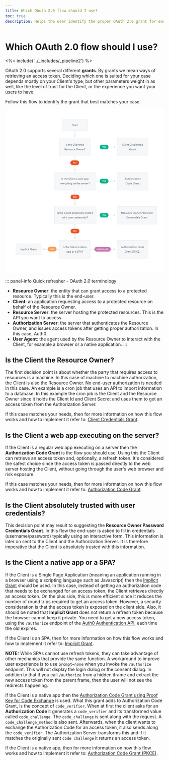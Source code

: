 ```yaml
---
title: Which OAuth 2.0 flow should I use?
toc: true
description: Helps the user identify the proper OAuth 2.0 grant for each use case.
---
```


# Which OAuth 2.0 flow should I use?

<%= include('../_includes/_pipeline2') %>

OAuth 2.0 supports several different **grants**. By grants we mean ways of retrieving an access token. Deciding which one is suited for your case depends mostly on your Client's type, but other parameters weight in as well, like the level of trust for the Client, or the experience you want your users to have.

Follow this flow to identify the grant that best matches your case.

![Flowchart for OAuth 2.0 Grants](/media/articles/api-auth/oauth2-grants-flow.png)

::: panel-info Quick refresher - OAuth 2.0 terminology
- **Resource Owner**: the entity that can grant access to a protected resource. Typically this is the end-user.
- **Client**: an application requesting access to a protected resource on behalf of the Resource Owner.
- **Resource Server**: the server hosting the protected resources. This is the API you want to access.
- **Authorization Server**: the server that authenticates the Resource Owner, and issues access tokens after getting proper authorization. In this case, Auth0.
- **User Agent**: the agent used by the Resource Owner to interact with the Client, for example a browser or a native application.
:::

## Is the Client the Resource Owner?

The first decision point is about whether the party that requires access to resources is a machine. In this case of machine to machine authorization, the Client is also the Resource Owner. No end-user authorization is needed in this case. An example is a cron job that uses an API to import information to a database. In this example the cron job is the Client and the Resource Owner since it holds the Client Id and Client Secret and uses them to get an access token from the Authorization Server.

If this case matches your needs, then for more information on how this flow works and how to implement it refer to: [Client Credentials Grant](/api-auth/grant/client-credentials).

## Is the Client a web app executing on the server?

If the Client is a regular web app executing on a server then the **Authorization Code Grant** is the flow you should use. Using this the Client can retrieve an access token and, optionally, a refresh token. It's considered the safest choice since the access token is passed directly to the web server hosting the Client, without going through the user's web browser and risk exposure.

If this case matches your needs, then for more information on how this flow works and how to implement it refer to: [Authorization Code Grant](/api-auth/grant/authorization-code).

## Is the Client absolutely trusted with user credentials?

This decision point may result to suggesting the **Resource Owner Password Credentials Grant**. In this flow the end-user is asked to fill in credentials (username/password) typically using an interactive form. This information is later on sent to the Client and the Authorization Server. It is therefore imperative that the Client is absolutely trusted with this information.

## Is the Client a native app or a SPA?

If the Client is a Single Page Application (meaning an application running in a browser using a scripting language such as Javascript) then the [Implicit Grant](/api-auth/grant/implicit) should be used. In this case, instead of getting an authorization code that needs to be exchanged for an access token, the Client retrieves directly an access token. On the plus side, this is more efficient since it reduces the number of round trips required to get an access token. However, a security consideration is that the access token is exposed on the client side. Also, it should be noted that **Implicit Grant** does not return a refresh token because the browser cannot keep it private. You need to get a new access token, using the `/authorize` endpoint of the [Auth0 Authentication API](/api/authentication), each time the old expires.

If the Client is an SPA, then for more information on how this flow works and how to implement it refer to: [Implicit Grant](/api-auth/grant/implicit).

**NOTE:** While SPAs cannot use refresh tokens, they can take advantage of other mechanics that provide the same function. A workaround to improve user experience is to use `prompt=none` when you invoke the `/authorize` endpoint. This will not display the login dialog or the consent dialog. In addition to that if you call `/authorize` from a hidden iframe and extract the new access token from the parent frame, then the user will not see the redirects happening.

If the Client is a native app then the [Authorization Code Grant using Proof Key for Code Exchange](/api-auth/grant/authorization-code-pkce) is used. What this grant adds to Authorization Code Grant, is the concept of `code_verifier`. When at first the client asks for an **Authorization Code** it generates a `code_verifier` and its transformed value called `code_challenge`. The `code_challenge` is sent along with the request. A `code_challenge_method` is also sent. Afterwards, when the client wants to exchange the Authorization Code for an access token, it also sends along the `code_verifier`. The Authorization Server transforms this and if it matches the originally sent `code challenge` it returns an access token.

If the Client is a native app, then for more information on how this flow works and how to implement it refer to: [Authorization Code Grant (PKCE)](/api-auth/grant/authorization-code-pkce).
